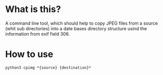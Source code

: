 # What is this? #

A command line tool, which should help to copy JPEG files from a source (whit sub directories) into a date bases directory structure usind the information from exif field 306.

# How to use #

    python3 cpimg *{source} {destination}*


